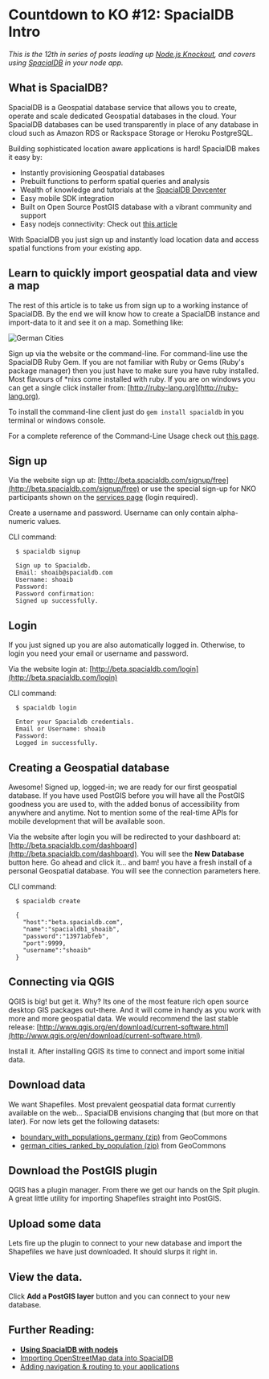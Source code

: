 # Countdown to KO #12: SpacialDB Intro

*This is the 12th in series of posts leading up [Node.js Knockout][1],
and covers using [SpacialDB][] in your node app.*

[1]: http://nodeknockout.com
[SpacialDB]: http://spacialdb.com

## What is SpacialDB?

SpacialDB is a Geospatial database service that allows you to create,
operate and scale dedicated Geospatial databases in the cloud. Your
SpacialDB databases can be used transparently in place of any database
in cloud such as Amazon RDS or Rackspace Storage or Heroku PostgreSQL.

Building sophisticated location aware applications is hard! SpacialDB
makes it easy by:

  * Instantly provisioning Geospatial databases
  * Prebuilt functions to perform spatial queries and analysis
  * Wealth of knowledge and tutorials at the [SpacialDB Devcenter][]
  * Easy mobile SDK integration
  * Built on Open Source PostGIS database with a vibrant community and
    support
  * Easy nodejs connectivity: Check out [this article][2]


[SpacialDB Devcenter]: http://devcenter.spacialdb.com/
[2]: http://devcenter.spacialdb.com/Node.html

With SpacialDB you just sign up and instantly load location data and
access spatial functions from your existing app.

## Learn to quickly import geospatial data and view a map

The rest of this article is to take us from sign up to a working
instance of SpacialDB. By the end we will know how to create a SpacialDB
instance and import-data to it and see it on a map. Something like:

![German Cities](http://devcenter.spacialdb.com/img/German-Cities.png)

Sign up via the website or the command-line. For command-line use the
SpacialDB Ruby Gem. If you are not familiar with Ruby or Gems (Ruby's
package manager) then you just have to make sure you have ruby
installed. Most flavours of \*nixs come installed with ruby. If you are
on windows you can get a single click installer from:
[http://ruby-lang.org](http://ruby-lang.org).

To install the command-line client just do `gem install spacialdb` in
you terminal or windows console.

For a complete reference of the Command-Line Usage check out
[this page](http://devcenter.spacialdb.com/CLI-Usage.html).

## Sign up

Via the website sign up at:
[http://beta.spacialdb.com/signup/free](http://beta.spacialdb.com/signup/free)
or use the special sign-up for NKO participants shown on the [services
page](http://nodeknockout.com/services) (login required).

Create a username and password. Username can only contain alpha-numeric
values.

CLI command:

      $ spacialdb signup

      Sign up to Spacialdb.
      Email: shoaib@spacialdb.com
      Username: shoaib
      Password:
      Password confirmation:
      Signed up successfully.

## Login

If you just signed up you are also automatically logged in. Otherwise,
to login you need your email or username and password.

Via the website login at:
[http://beta.spacialdb.com/login](http://beta.spacialdb.com/login)

CLI command:

      $ spacialdb login

      Enter your Spacialdb credentials.
      Email or Username: shoaib
      Password:
      Logged in successfully.


## Creating a Geospatial database

Awesome! Signed up, logged-in; we are ready for our first geospatial
database. If you have used PostGIS before you will have all the PostGIS
goodness you are used to, with the added bonus of accessibility from
anywhere and anytime. Not to mention some of the real-time APIs for
mobile development that will be available soon.

Via the website after login you will be redirected to your dashboard at:
[http://beta.spacialdb.com/dashboard](http://beta.spacialdb.com/dashboard).
You will see the **New Database** button here. Go ahead and click it...
and bam! you have a fresh install of a personal Geospatial database. You
will see the connection parameters here.

CLI command:

      $ spacialdb create

      {
        "host":"beta.spacialdb.com",
        "name":"spacialdb1_shoaib",
        "password":"13971abfeb",
        "port":9999,
        "username":"shoaib"
      }


## Connecting via QGIS

QGIS is big! but get it. Why? Its one of the most feature rich open
source desktop GIS packages out-there. And it will come in handy as you
work with more and more geospatial data. We would recommend the last
stable release:
[http://www.qgis.org/en/download/current-software.html](http://www.qgis.org/en/download/current-software.html).

Install it. After installing QGIS its time to connect and import some
initial data.

## Download data

We want Shapefiles. Most prevalent geospatial data format currently
available on the web... SpacialDB envisions changing that (but more on
that later). For now lets get the following datasets:

* [boundary\_with\_populations\_germany (zip)](http://j.mp/iwO6Ee) from GeoCommons
* [german\_cities\_ranked\_by\_population (zip)](http://j.mp/mc5sEc) from GeoCommons

## Download the PostGIS plugin

QGIS has a plugin manager. From there we get our hands on the Spit
plugin. A great little utility for importing Shapefiles straight into
PostGIS.

## Upload some data

Lets fire up the plugin to connect to your new database and import the
Shapefiles we have just downloaded. It should slurps it right in.

## View the data.

Click **Add a PostGIS layer** button and you can connect to your new
database.

## Further Reading:

* **[Using SpacialDB with nodejs](http://devcenter.spacialdb.com/Node.html)**
* [Importing OpenStreetMap data into SpacialDB](http://devcenter.spacialdb.com/Import-OSM.html)
* [Adding navigation & routing to your applications](http://devcenter.spacialdb.com/Routing-Introduction.html)
